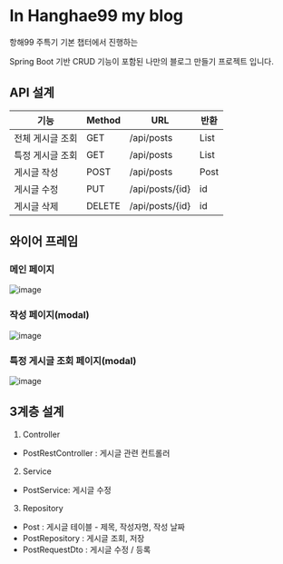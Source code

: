 # In Hanghae99 my blog

항해99 주특기 기본 챕터에서 진행하는

Spring Boot 기반 CRUD 기능이 포함된 나만의 블로그 만들기 프로젝트 입니다.

## API 설계

| 기능             | Method | URL             | 반환       |
| ---------------- | ------ | --------------- | ---------- |
| 전체 게시글 조회 | GET    | /api/posts      | List<Post> |
| 특정 게시글 조회 | GET    | /api/posts      | List<Post> |
| 게시글 작성      | POST   | /api/posts      | Post       |
| 게시글 수정      | PUT    | /api/posts/{id} | id         |
| 게시글 삭제      | DELETE | /api/posts/{id} | id         |

## 와이어 프레임
### 메인 페이지
![image](https://user-images.githubusercontent.com/53491653/111947356-a5b13300-8b20-11eb-9f31-419ed4062958.png)
### 작성 페이지(modal)
![image](https://user-images.githubusercontent.com/53491653/111947393-bc578a00-8b20-11eb-95ca-eb9a29304623.png)
### 특정 게시글 조회 페이지(modal)
![image](https://user-images.githubusercontent.com/53491653/111947420-cbd6d300-8b20-11eb-99a0-9c164ceccd23.png)


## 3계층 설계

1. Controller

- PostRestController : 게시글 관련 컨트롤러

2. Service

- PostService: 게시글 수정

3. Repository

- Post : 게시글 테이블 - 제목, 작성자명, 작성 날짜
- PostRepository : 게시글 조회, 저장
- PostRequestDto : 게시글 수정 / 등록

  
